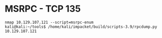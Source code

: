 # MSRPC - TCP 135

```
nmap 10.129.107.121 --script=msrpc-enum
kali@kali:~/tools$ /home/kali/impacket/build/scripts-3.9/rpcdump.py 10.129.107.121
```
